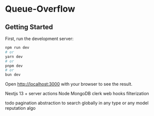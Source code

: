 # Queue-Overflow

## Getting Started

First, run the development server:

```bash
npm run dev
# or
yarn dev
# or
pnpm dev
# or
bun dev
```

Open [http://localhost:3000](http://localhost:3000) with your browser to see the result.

Nextjs 13 + server actions
Node
MongoDB
clerk
web hooks
filterization

todo
pagination
abstraction to search globally in any type or any model
reputation algo
